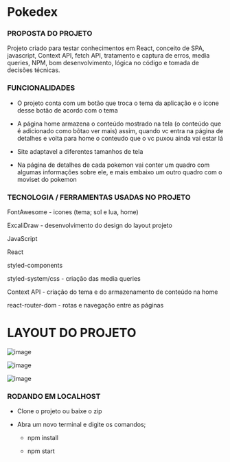 # Pokedex 

### PROPOSTA DO PROJETO 
Projeto criado para testar conhecimentos em React, conceito de SPA, javascript, Context API, fetch API, tratamento e captura de erros,  media queries, NPM, bom desenvolvimento, lógica no código e tomada de decisões técnicas.

### FUNCIONALIDADES
- O projeto conta com um botão que troca o tema da aplicação e o icone desse botão de acordo com o tema
  
- A página home armazena o conteúdo mostrado na tela (o conteúdo que é adicionado como bõtao ver mais) assim, quando vc entra na página de detalhes e volta para home o conteudo que o vc puxou ainda vai estar lá

-  Site adaptavel a diferentes tamanhos de tela

- Na página de detalhes de cada pokemon vai conter um quadro com algumas informações sobre ele, e mais embaixo um outro quadro com o moviset do pokemon


### TECNOLOGIA / FERRAMENTAS USADAS NO PROJETO 

FontAwesome - icones (tema; sol e lua, home) 

ExcaliDraw - desenvolvimento do design do layout projeto

JavaScript

React

styled-components 

styled-system/css - criação das media queries 

Context API - criação do tema e do armazenamento de conteúdo na home

react-router-dom - rotas e navegação entre as páginas


# LAYOUT DO PROJETO

![image](https://github.com/user-attachments/assets/000af6ca-f970-44e4-bdec-bfccbe335c24)

![image](https://github.com/user-attachments/assets/3d8dd968-e5e3-4643-a6aa-06f7820e8903)

![image](https://github.com/user-attachments/assets/f48b7b37-fc9f-461c-9272-1cf3bcde4a42)

### RODANDO EM LOCALHOST
- Clone o projeto ou baixe o zip 
  
- Abra um novo terminal e digite os comandos;

  - npm install
  
  - npm start
